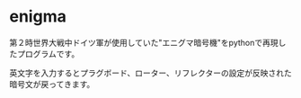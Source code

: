# enigma
第２時世界大戦中ドイツ軍が使用していた"エニグマ暗号機"をpythonで再現したプログラムです。

英文字を入力するとプラグボード、ローター、リフレクターの設定が反映された暗号文が戻ってきます。
